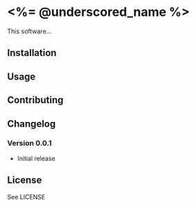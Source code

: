 # <%= @underscored_name %>

This software...

## Installation


## Usage

## Contributing

## Changelog

### Version 0.0.1

* Initial release

## License

See LICENSE

